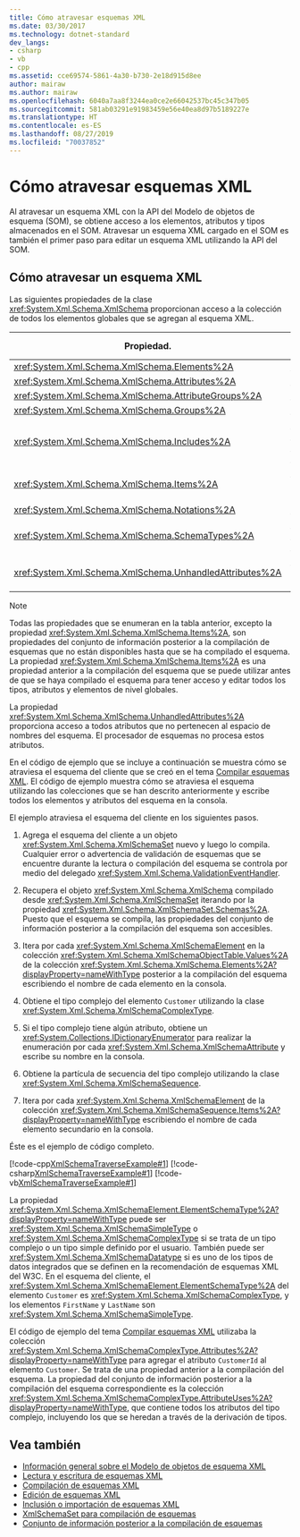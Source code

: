 ```yaml
---
title: Cómo atravesar esquemas XML
ms.date: 03/30/2017
ms.technology: dotnet-standard
dev_langs:
- csharp
- vb
- cpp
ms.assetid: cce69574-5861-4a30-b730-2e18d915d8ee
author: mairaw
ms.author: mairaw
ms.openlocfilehash: 6040a7aa8f3244ea0ce2e66042537bc45c347b05
ms.sourcegitcommit: 581ab03291e91983459e56e40ea8d97b5189227e
ms.translationtype: HT
ms.contentlocale: es-ES
ms.lasthandoff: 08/27/2019
ms.locfileid: "70037852"
---
```

# <a name="traversing-xml-schemas"></a>Cómo atravesar esquemas XML

Al atravesar un esquema XML con la API del Modelo de objetos de esquema (SOM), se obtiene acceso a los elementos, atributos y tipos almacenados en el SOM. Atravesar un esquema XML cargado en el SOM es también el primer paso para editar un esquema XML utilizando la API del SOM.

## <a name="traversing-an-xml-schema"></a>Cómo atravesar un esquema XML

Las siguientes propiedades de la clase <xref:System.Xml.Schema.XmlSchema> proporcionan acceso a la colección de todos los elementos globales que se agregan al esquema XML.

|Propiedad.|Tipo de objeto almacenado en la colección o matriz|
|--------------|---------------------------------------------------|
|<xref:System.Xml.Schema.XmlSchema.Elements%2A>|<xref:System.Xml.Schema.XmlSchemaElement>|
|<xref:System.Xml.Schema.XmlSchema.Attributes%2A>|<xref:System.Xml.Schema.XmlSchemaAttribute>|
|<xref:System.Xml.Schema.XmlSchema.AttributeGroups%2A>|<xref:System.Xml.Schema.XmlSchemaAttributeGroup>|
|<xref:System.Xml.Schema.XmlSchema.Groups%2A>|<xref:System.Xml.Schema.XmlSchemaGroup>|
|<xref:System.Xml.Schema.XmlSchema.Includes%2A>|<xref:System.Xml.Schema.XmlSchemaExternal>, <xref:System.Xml.Schema.XmlSchemaInclude>, <xref:System.Xml.Schema.XmlSchemaImport> o <xref:System.Xml.Schema.XmlSchemaRedefine>|
|<xref:System.Xml.Schema.XmlSchema.Items%2A>|<xref:System.Xml.Schema.XmlSchemaObject> (proporciona acceso a todos los tipos, atributos y elementos de nivel globales).|
|<xref:System.Xml.Schema.XmlSchema.Notations%2A>|<xref:System.Xml.Schema.XmlSchemaNotation>|
|<xref:System.Xml.Schema.XmlSchema.SchemaTypes%2A>|<xref:System.Xml.Schema.XmlSchemaType>, <xref:System.Xml.Schema.XmlSchemaSimpleType>, <xref:System.Xml.Schema.XmlSchemaComplexType>|
|<xref:System.Xml.Schema.XmlSchema.UnhandledAttributes%2A>|<xref:System.Xml.XmlAttribute> (proporciona acceso a atributos que no pertenecen al espacio de nombres del esquema)|

> [!NOTE]
> Todas las propiedades que se enumeran en la tabla anterior, excepto la propiedad <xref:System.Xml.Schema.XmlSchema.Items%2A>, son propiedades del conjunto de información posterior a la compilación de esquemas que no están disponibles hasta que se ha compilado el esquema. La propiedad <xref:System.Xml.Schema.XmlSchema.Items%2A> es una propiedad anterior a la compilación del esquema que se puede utilizar antes de que se haya compilado el esquema para tener acceso y editar todos los tipos, atributos y elementos de nivel globales.
>
> La propiedad <xref:System.Xml.Schema.XmlSchema.UnhandledAttributes%2A> proporciona acceso a todos atributos que no pertenecen al espacio de nombres del esquema. El procesador de esquemas no procesa estos atributos.

En el código de ejemplo que se incluye a continuación se muestra cómo se atraviesa el esquema del cliente que se creó en el tema [Compilar esquemas XML](../../../../docs/standard/data/xml/building-xml-schemas.md). El código de ejemplo muestra cómo se atraviesa el esquema utilizando las colecciones que se han descrito anteriormente y escribe todos los elementos y atributos del esquema en la consola.

El ejemplo atraviesa el esquema del cliente en los siguientes pasos.

1. Agrega el esquema del cliente a un objeto <xref:System.Xml.Schema.XmlSchemaSet> nuevo y luego lo compila. Cualquier error o advertencia de validación de esquemas que se encuentre durante la lectura o compilación del esquema se controla por medio del delegado <xref:System.Xml.Schema.ValidationEventHandler>.

2. Recupera el objeto <xref:System.Xml.Schema.XmlSchema> compilado desde <xref:System.Xml.Schema.XmlSchemaSet> iterando por la propiedad <xref:System.Xml.Schema.XmlSchemaSet.Schemas%2A>. Puesto que el esquema se compila, las propiedades del conjunto de información posterior a la compilación del esquema son accesibles.

3. Itera por cada <xref:System.Xml.Schema.XmlSchemaElement> en la colección <xref:System.Xml.Schema.XmlSchemaObjectTable.Values%2A> de la colección <xref:System.Xml.Schema.XmlSchema.Elements%2A?displayProperty=nameWithType> posterior a la compilación del esquema escribiendo el nombre de cada elemento en la consola.

4. Obtiene el tipo complejo del elemento `Customer` utilizando la clase <xref:System.Xml.Schema.XmlSchemaComplexType>.

5. Si el tipo complejo tiene algún atributo, obtiene un <xref:System.Collections.IDictionaryEnumerator> para realizar la enumeración por cada <xref:System.Xml.Schema.XmlSchemaAttribute> y escribe su nombre en la consola.

6. Obtiene la partícula de secuencia del tipo complejo utilizando la clase <xref:System.Xml.Schema.XmlSchemaSequence>.

7. Itera por cada <xref:System.Xml.Schema.XmlSchemaElement> de la colección <xref:System.Xml.Schema.XmlSchemaSequence.Items%2A?displayProperty=nameWithType> escribiendo el nombre de cada elemento secundario en la consola.

Éste es el ejemplo de código completo.

[!code-cpp[XmlSchemaTraverseExample#1](../../../../samples/snippets/cpp/VS_Snippets_Data/XmlSchemaTraverseExample/CPP/XmlSchemaTraverseExample.cpp#1)]
[!code-csharp[XmlSchemaTraverseExample#1](../../../../samples/snippets/csharp/VS_Snippets_Data/XmlSchemaTraverseExample/CS/XmlSchemaTraverseExample.cs#1)]
[!code-vb[XmlSchemaTraverseExample#1](../../../../samples/snippets/visualbasic/VS_Snippets_Data/XmlSchemaTraverseExample/VB/XmlSchemaTraverseExample.vb#1)]

La propiedad <xref:System.Xml.Schema.XmlSchemaElement.ElementSchemaType%2A?displayProperty=nameWithType> puede ser <xref:System.Xml.Schema.XmlSchemaSimpleType> o <xref:System.Xml.Schema.XmlSchemaComplexType> si se trata de un tipo complejo o un tipo simple definido por el usuario. También puede ser <xref:System.Xml.Schema.XmlSchemaDatatype> si es uno de los tipos de datos integrados que se definen en la recomendación de esquemas XML del W3C. En el esquema del cliente, el <xref:System.Xml.Schema.XmlSchemaElement.ElementSchemaType%2A> del elemento `Customer` es <xref:System.Xml.Schema.XmlSchemaComplexType>, y los elementos `FirstName` y `LastName` son <xref:System.Xml.Schema.XmlSchemaSimpleType>.

El código de ejemplo del tema [Compilar esquemas XML](../../../../docs/standard/data/xml/building-xml-schemas.md) utilizaba la colección <xref:System.Xml.Schema.XmlSchemaComplexType.Attributes%2A?displayProperty=nameWithType> para agregar el atributo `CustomerId` al elemento `Customer`. Se trata de una propiedad anterior a la compilación del esquema. La propiedad del conjunto de información posterior a la compilación del esquema correspondiente es la colección <xref:System.Xml.Schema.XmlSchemaComplexType.AttributeUses%2A?displayProperty=nameWithType>, que contiene todos los atributos del tipo complejo, incluyendo los que se heredan a través de la derivación de tipos.

## <a name="see-also"></a>Vea también

- [Información general sobre el Modelo de objetos de esquema XML](../../../../docs/standard/data/xml/xml-schema-object-model-overview.md)
- [Lectura y escritura de esquemas XML](../../../../docs/standard/data/xml/reading-and-writing-xml-schemas.md)
- [Compilación de esquemas XML](../../../../docs/standard/data/xml/building-xml-schemas.md)
- [Edición de esquemas XML](../../../../docs/standard/data/xml/editing-xml-schemas.md)
- [Inclusión o importación de esquemas XML](../../../../docs/standard/data/xml/including-or-importing-xml-schemas.md)
- [XmlSchemaSet para compilación de esquemas](../../../../docs/standard/data/xml/xmlschemaset-for-schema-compilation.md)
- [Conjunto de información posterior a la compilación de esquemas](../../../../docs/standard/data/xml/post-schema-compilation-infoset.md)

